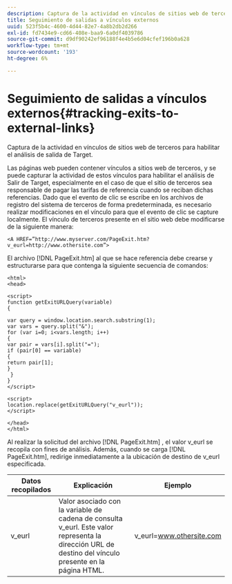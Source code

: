 ```yaml
---
description: Captura de la actividad en vínculos de sitios web de terceros para habilitar el análisis de salida de Target.
title: Seguimiento de salidas a vínculos externos
uuid: 523f5b4c-4600-4d44-82e7-4a8b2db2d266
exl-id: fd7434e9-cd66-408e-baa9-6a0df4039786
source-git-commit: d9df90242ef96188f4e4b5e6d04cfef196b0a628
workflow-type: tm+mt
source-wordcount: '193'
ht-degree: 6%

---
```


# Seguimiento de salidas a vínculos externos{#tracking-exits-to-external-links}

Captura de la actividad en vínculos de sitios web de terceros para habilitar el análisis de salida de Target.

Las páginas web pueden contener vínculos a sitios web de terceros, y se puede capturar la actividad de estos vínculos para habilitar el análisis de Salir de Target, especialmente en el caso de que el sitio de terceros sea responsable de pagar las tarifas de referencia cuando se reciban dichas referencias. Dado que el evento de clic se escribe en los archivos de registro del sistema de terceros de forma predeterminada, es necesario realizar modificaciones en el vínculo para que el evento de clic se capture localmente. El vínculo de terceros presente en el sitio web debe modificarse de la siguiente manera:

```
<A HREF=”http://www.myserver.com/PageExit.htm?v_eurl=http://www.othersite.com”>
```

El archivo [!DNL PageExit.htm] al que se hace referencia debe crearse y estructurarse para que contenga la siguiente secuencia de comandos:

```
<html> 
<head> 
 
<script> 
function getExitURLQuery(variable) 
{ 
 
var query = window.location.search.substring(1); 
var vars = query.split("&"); 
for (var i=0; i<vars.length; i++) 
{ 
var pair = vars[i].split("="); 
if (pair[0] == variable) 
{ 
return pair[1]; 
} 
 }  
} 
</script> 
 
<script> 
location.replace(getExitURLQuery("v_eurl")); 
</script>  
 
</head> 
</html>
```

Al realizar la solicitud del archivo [!DNL PageExit.htm] , el valor v_eurl se recopila con fines de análisis. Además, cuando se carga [!DNL PageExit.htm], redirige inmediatamente a la ubicación de destino de v_eurl especificada.

| Datos recopilados | Explicación | Ejemplo |
|---|---|---|
| v_eurl | Valor asociado con la variable de cadena de consulta v_eurl. Este valor representa la dirección URL de destino del vínculo presente en la página HTML. | v_eurl=www.othersite.com |
